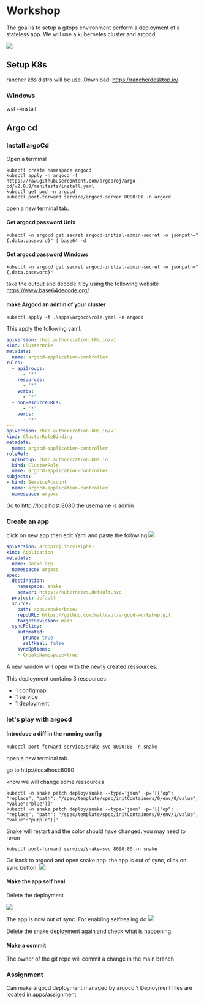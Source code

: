 # Workshop
The goal is to setup a gitops environment perform a deployment of a stateless app.
We will use a kubernetes cluster and argocd.


![](img/argocd-sync-flow.png)
## Setup K8s
rancher k8s distro will be use.
Download:
https://rancherdesktop.io/
### Windows
wsl --install

## Argo cd

### Install argoCd
Open a terminal
```
kubectl create namespace argocd
kubectl apply -n argocd -f https://raw.githubusercontent.com/argoproj/argo-cd/v2.8.9/manifests/install.yaml
kubectl get pod -n argocd
kubectl port-forward service/argocd-server 8080:80 -n argocd

```
open a new terminal tab.

#### Get argocd password Unix
```
kubectl -n argocd get secret argocd-initial-admin-secret -o jsonpath="{.data.password}" | base64 -d
```
#### Get argocd password Windows
```
kubectl -n argocd get secret argocd-initial-admin-secret -o jsonpath="{.data.password}"
```
take the output and decode it by using the following website
https://www.base64decode.org/

#### make Argocd an admin of your cluster

```
kubectl apply -f .\apps\argocd\role.yaml -n argocd
```

This apply the following yaml.
```yaml
apiVersion: rbac.authorization.k8s.io/v1
kind: ClusterRole
metadata:
  name: argocd-application-controller
rules:
  - apiGroups:
      - '*'
    resources:
      - '*'
    verbs:
      - '*'
  - nonResourceURLs:
      - '*'
    verbs:
      - '*'
---
apiVersion: rbac.authorization.k8s.io/v1
kind: ClusterRoleBinding
metadata:
  name: argocd-application-controller
roleRef:
  apiGroup: rbac.authorization.k8s.io
  kind: ClusterRole
  name: argocd-application-controller
subjects:
- kind: ServiceAccount
  name: argocd-application-controller
  namespace: argocd
```


Go to http://localhost:8080 
the username is admin

### Create an app
click on new app then edit Yaml and paste the following 
![](./img/workshop/argoUI.png)
```yaml
apiVersion: argoproj.io/v1alpha1
kind: Application
metadata:
  name: snake-app
  namespace: argocd
spec:
  destination:
    namespace: snake
    server: https://kubernetes.default.svc
  project: default
  source: 
    path: apps/snake/base/
    repoURL: https://github.com/mattcauf/argocd-workshop.git
    targetRevision: main
  syncPolicy:
    automated:
      prune: true
      selfHeal: false
    syncOptions:
    - CreateNamespace=true
```
A new window will open with the newly created ressources.

This deployment contains 3 ressources:
- 1 configmap
- 1 service
- 1 deployment


### let's play with argocd
#### Introduce a diff in the running config
```
kubectl port-forward service/snake-svc 8090:80 -n snake
```
open a new terminal tab.

go to http://localhost:8090


know we will change some ressources
```
kubectl -n snake patch deploy/snake --type='json' -p='[{"op": "replace", "path": "/spec/template/spec/initContainers/0/env/0/value", "value":"blue"}]'
kubectl -n snake patch deploy/snake --type='json' -p='[{"op": "replace", "path": "/spec/template/spec/initContainers/0/env/1/value", "value":"purple"}]'
```

Snake will restart and the color should have changed. you may need to rerun 
```
kubectl port-forward service/snake-svc 8090:80 -n snake
```

Go back to argocd and open snake app.
the app is out of sync, click on sync button.
![](./img/workshop/theappisoutofSync.png)

#### Make the app self heal

Delete the deployment

![](./img/workshop/delete.png)

The app is now out of sync. For enabling selfhealing do
![](./img/workshop/selfheal.png)

Delete the snake deployment again and check what is happening.

#### Make a commit
The owner of the git repo will commit a change in the main branch

### Assignment
Can make argocd deployment managed by argocd ?
Deployment files are located in apps/assignment